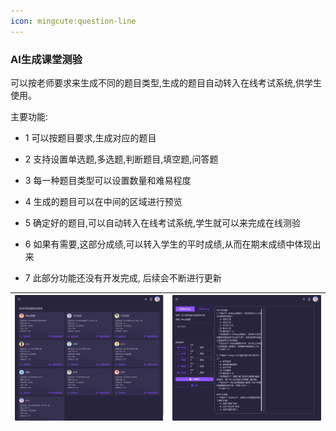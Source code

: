 ```yaml
---
icon: mingcute:question-line
---
```


### AI生成课堂测验

可以按老师要求来生成不同的题目类型,生成的题目自动转入在线考试系统,供学生使用。

主要功能:
- 1 可以按题目要求,生成对应的题目
- 2 支持设置单选题,多选题,判断题目,填空题,问答题
- 3 每一种题目类型可以设置数量和难易程度
- 4 生成的题目可以在中间的区域进行预览
- 5 确定好的题目,可以自动转入在线考试系统,学生就可以来完成在线测验
- 6 如果有需要,这部分成绩,可以转入学生的平时成绩,从而在期末成绩中体现出来

- 7 此部分功能还没有开发完成, 后续会不断进行更新

| <img src="./images/AIChat-41.png" > | <img src="./images/AIChat-42.png" > |
|------------------------------------------|------------------------------------------|
